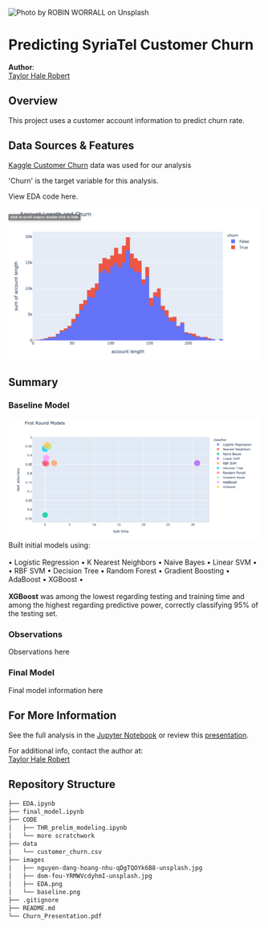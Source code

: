 ![Photo by <a href="https://unsplash.com/photos/FPt10LXK0cg">ROBIN WORRALL</a> on <a href="https://unsplash.com/photos/qDgTQOYk6B8">Unsplash</a>
  ](./images/robin-worrall-FPt10LXK0cg-unsplash.jpg)

# Predicting SyriaTel Customer Churn

**Author**: <br>[Taylor Hale Robert](mailto:taylorhale11@gmail.com)


## Overview

This project uses a customer account information to predict churn rate.

## Data Sources & Features

[Kaggle Customer Churn](https://www.kaggle.com/becksddf/churn-in-telecoms-dataset) data was used for our analysis

'Churn' is the target variable for this analysis. 

View EDA code here.

![eda plot](./images/EDA.png)

## Summary
### Baseline Model
![baseline regression](./images/initial_models.png)
Built initial models using:<br><br>
• Logistic Regression • K Nearest Neighbors • Naive Bayes • Linear SVM •<br>
• RBF SVM • Decision Tree • Random Forest • Gradient Boosting • AdaBoost • XGBoost • <br><br>
**XGBoost** was among the lowest regarding testing and training time and among the highest regarding predictive power, correctly classifying 95% of the testing set.
   

### Observations
Observations here

### Final Model
Final model information here

## For More Information

See the full analysis in the [Jupyter Notebook](./final_model.ipynb) or review this [presentation](./Churn_Presentation.pdf).

For additional info, contact the author at:<br>
[Taylor Hale Robert](mailto:taylorhale11@gmail.com)


## Repository Structure

```
├── EDA.ipynb
├── final_model.ipynb
├── CODE
│   ├── THR_prelim_modeling.ipynb
│   └── more scratchwork
├── data
│   └── customer_churn.csv
├── images
│   ├── nguyen-dang-hoang-nhu-qDgTQOYk6B8-unsplash.jpg
│   ├── dom-fou-YRMWVcdyhmI-unsplash.jpg
│   ├── EDA.png
│   └── baseline.png
├── .gitignore
├── README.md
└── Churn_Presentation.pdf
